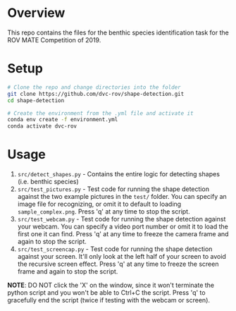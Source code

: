 # Overview

This repo contains the files for the benthic species identification task for the ROV MATE Competition of 2019.

# Setup

```bash
# Clone the repo and change directories into the folder
git clone https://github.com/dvc-rov/shape-detection.git
cd shape-detection

# Create the environment from the .yml file and activate it
conda env create -f environment.yml
conda activate dvc-rov
```

# Usage
1. `src/detect_shapes.py` - Contains the entire logic for detecting shapes (i.e. benthic species)
2. `src/test_pictures.py` - Test code for running the shape detection against the two example pictures in the `test/` folder. You can specify an image file for recognizing, or omit it to default to loading `sample_complex.png`. Press 'q' at any time to stop the script.
3. `src/test_webcam.py` - Test code for running the shape detection against your webcam. You can specify a video port number or omit it to load the first one it can find. Press 'q' at any time to freeze the camera frame and again to stop the script.
4. `src/test_screencap.py` - Test code for running the shape detection against your screen. It'll only look at the left half of your screen to avoid the recursive screen effect. Press 'q' at any time to freeze the screen frame and again to stop the script.

**NOTE**: DO NOT click the 'X' on the window, since it won't terminate the python script and you won't be able to Ctrl+C the script. Press 'q' to gracefully end the script (twice if testing with the webcam or screen).